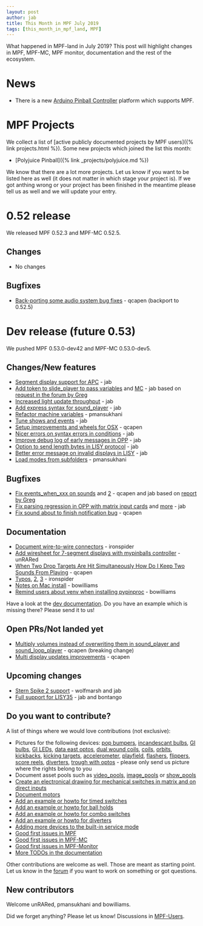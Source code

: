 ```yaml
---
layout: post
author: jab
title: This Month in MPF July 2019
tags: [this_month_in_mpf_land, MPF]
---
```

What happened in MPF-land in July 2019?
This post will highlight changes in MPF, MPF-MC, MPF monitor, documentation
and the rest of the ecosystem.

# News

* There is a new [Arduino Pinball Controller](https://pinside.com/pinball/forum/topic/arduino-pinball-controller) platform which supports MPF.

# MPF Projects

We collect a list of [active publicly documented projects by MPF users]({% link projects.html %}).
Some new projects which joined the list this month:

* [Polyjuice Pinball]({% link _projects/polyjuice.md %})

We know that there are a lot more projects.
Let us know if you want to be listed here as well (it does not matter in which
stage your project is).
If we got anthing wrong or your project has been finished in the meantime
please tell us as well and we will update your entry.

# 0.52 release

We released MPF 0.52.3 and MPF-MC 0.52.5.

## Changes

* No changes

## Bugfixes

* [Back-porting some audio system bug fixes](https://github.com/missionpinball/mpf-mc/pull/380) - qcapen (backport to 0.52.5)

# Dev release (future 0.53)

We pushed MPF 0.53.0-dev42 and MPF-MC 0.53.0-dev5.

## Changes/New features

* [Segment display support for APC](https://github.com/missionpinball/mpf/pull/1388) - jab
* [Add token to slide_player to pass variables](https://github.com/missionpinball/mpf/pull/1389) and [MC](https://github.com/missionpinball/mpf-mc/pull/377) - jab based on [request in the forum by Greg](https://groups.google.com/forum/#!topic/mpf-users/ln2y_qxGRg4)
* [Increased light update throughput](https://github.com/missionpinball/mpf/pull/1390) - jab
* [Add express syntax for sound_player](https://github.com/missionpinball/mpf-mc/pull/378) - jab
* [Refactor machine variables](https://github.com/missionpinball/mpf/pull/1394) - pmansukhani
* [Tune shows and events](https://github.com/missionpinball/mpf/pull/1392) - jab
* [Setup improvements and wheels for OSX](https://github.com/missionpinball/mpf-mc/pull/379) - qcapen
* [Nicer errors on syntax errors in conditions](https://github.com/missionpinball/mpf/commit/5ce27ba9d7c2392d47fd1598790a89fdd43d9063) - jab
* [Improve debug log of early messages in OPP](https://github.com/missionpinball/mpf/commit/9262983dd8b207aa5ae546cd6d9e7672b1b9d64c) - jab
* [Option to send length bytes in LISY protocol](https://github.com/missionpinball/mpf/commit/e61c548efd3f2bfdc3af70338f4016f1ceab28ea) - jab
* [Better error message on invalid displays in LISY](https://github.com/missionpinball/mpf/commit/2bbc750cfc27df04b83f57680fe27003484b1ef1) - jab
* [Load modes from subfolders](https://github.com/missionpinball/mpf/pull/1396) - pmansukhani

## Bugfixes

* [Fix events_when_xxx on sounds](https://github.com/missionpinball/mpf-mc/pull/378) and [2](https://github.com/missionpinball/mpf/pull/1393) - qcapen and jab based on [report by Greg](https://groups.google.com/forum/#!topic/mpf-users/B8PF2WqFpYo)
* [Fix parsing regression in OPP with matrix input cards](https://github.com/missionpinball/mpf/commit/42d893f93f95c87f54c8c2ec7aed07de02533740) and [more](https://github.com/missionpinball/mpf/commit/de7dc636ee23007c36a4f3df6a0cd3d25cca9b6f) - jab
* [Fix sound about to finish notification bug](https://github.com/missionpinball/mpf-mc/commit/3b4df51a9ed5776456d6b2c9e7e7a6e42d60f76e) - qcapen

## Documentation

* [Document wire-to-wire connectors](https://github.com/missionpinball/mpf-docs/pull/242) - ironspider
* [Add wiresheet for 7-segment displays with mypinballs controller](https://github.com/missionpinball/mpf-docs/pull/241) - unRARed
* [When Two Drop Targets Are Hit Simultaneously How Do I Keep Two Sounds From Playing](https://github.com/missionpinball/mpf-docs/commit/7909751f5f0b09727e0c68e8b561d76b3e4e4ef3) - qcapen
* [Typos](https://github.com/missionpinball/mpf-docs/pull/243), [2](https://github.com/missionpinball/mpf-docs/pull/244), [3](https://github.com/missionpinball/mpf-docs/pull/245) - ironspider
* [Notes on Mac install](https://github.com/missionpinball/mpf-docs/pull/246) - bowilliams
* [Remind users about venv when installing pypinproc](https://github.com/missionpinball/mpf-docs/pull/248) - bowilliams

Have a look at the [dev documentation](https://docs.missionpinball.org/en/dev/).
Do you have an example which is missing there? Please send it to us!

## Open PRs/Not landed yet

* [Multiply volumes instead of overwriting them in sound_player and sound_loop_player](https://github.com/missionpinball/mpf-mc/pull/333) - qcapen (breaking change)
* [Multi display updates improvements](https://github.com/missionpinball/mpf-mc/pull/323) - qcapen

## Upcoming changes

* [Stern Spike 2 support](https://github.com/missionpinball/mpf/issues/1246) - wolfmarsh and jab
* [Full support for LISY35](https://github.com/missionpinball/mpf/issues/1218) - jab and bontango

## Do you want to contribute?

A list of things where we would love contributions (not exclusive):

* Pictures for the following devices: [pop bumpers](https://docs.missionpinball.org/en/dev/mechs/pop_bumpers/index.html),
  [incandescant bulbs](https://docs.missionpinball.org/en/dev/mechs/lights/matrix_lights.html),
  [GI bulbs](https://docs.missionpinball.org/en/dev/mechs/lights/gis.html),
  [GI LEDs](https://docs.missionpinball.org/en/dev/mechs/lights/gis.html),
  [data east optos](https://docs.missionpinball.org/en/dev/mechs/switches/optos.html),
  [dual wound coils](https://docs.missionpinball.org/en/dev/mechs/coils/dual_wound_coils.html),
  [coils](https://docs.missionpinball.org/en/dev/mechs/coils/index.html),
  [orbits](https://docs.missionpinball.org/en/dev/mechs/loops/index.html),
  [kickbacks](https://docs.missionpinball.org/en/dev/mechs/kickbacks/index.html),
  [kicking targets](https://docs.missionpinball.org/en/dev/mechs/targets/kicking_targets/index.html),
  [accelerometer](https://docs.missionpinball.org/en/dev/mechs/accelerometers/index.html),
  [playfield](https://docs.missionpinball.org/en/dev/mechs/playfields/index.html),
  [flashers](https://docs.missionpinball.org/en/dev/mechs/lights/flashers.html),
  [flippers](https://docs.missionpinball.org/en/dev/mechs/flippers/index.html),
  [score reels](https://docs.missionpinball.org/en/dev/mechs/score_reels/index.html),
  [diverters](https://docs.missionpinball.org/en/dev/mechs/diverters/index.html),
  [trough with optos](https://docs.missionpinball.org/en/dev/mechs/troughs/index.html) - please only send us picture where the rights belong to you
* Document asset pools such as [video_pools](https://docs.missionpinball.org/en/dev/config/video_pools.html), [image_pools](https://docs.missionpinball.org/en/dev/config/image_pools.html) or [show_pools](https://docs.missionpinball.org/en/dev/config/show_pools.html)
* [Create an electronical drawing for mechanical switches in matrix and on direct inputs](https://docs.missionpinball.org/en/dev/mechs/switches/mechanical_switches.html)
* [Document motors](https://docs.missionpinball.org/en/dev/mechs/motors/index.html)
* [Add an example or howto for timed switches](https://docs.missionpinball.org/en/dev/game_logic/timed_switches/index.html)
* [Add an example or howto for ball holds](https://docs.missionpinball.org/en/dev/game_logic/ball_holds/index.html)
* [Add an example or howto for combo switches](https://docs.missionpinball.org/en/dev/game_logic/combo_switches/index.html)
* [Add an example or howto for diverters](https://docs.missionpinball.org/en/dev/mechs/diverters/index.html)
* [Adding more devices to the built-in service mode](https://github.com/missionpinball/mpf/issues/693)
* [Good first issues in MPF](https://github.com/missionpinball/mpf/issues?q=is%3Aissue+is%3Aopen+label%3A%22good+first+issue%22)
* [Good first issues in MPF-MC](https://github.com/missionpinball/mpf-mc/issues?q=is%3Aissue+is%3Aopen+label%3A%22help+wanted%22)
* [Good first issues in MPF-Monitor](https://github.com/missionpinball/mpf-monitor/issues?q=is%3Aissue+is%3Aopen+label%3A%22help+wanted%22)
* [More TODOs in the documentation](https://docs.missionpinball.org/en/dev/search.html?q="Help+us+to+write+it"&check_keywords=yes&area=default)

Other contributions are welcome as well.
Those are meant as starting point.
Let us know in the [forum](https://groups.google.com/forum/#!forum/mpf-users)
if you want to work on something or got questions.

## New contributors

Welcome unRARed, pmansukhani and bowilliams.

Did we forget anything? Please let us know!
Discussions in [MPF-Users](https://groups.google.com/forum/#!forum/mpf-users).
